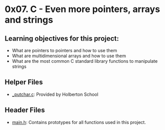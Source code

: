 # 0x07. C - Even more pointers, arrays and strings

## Learning objectives for this project:
- What are pointers to pointers and how to use them
- What are multidimensional arrays and how to use them
- What are the most common C standard library functions to manipulate strings

## Helper Files
- [_putchar.c](./_putchar.c): Provided by Holberton School

## Header Files
- [main.h](./main.h): Contains prototypes for all functions used in this project.


